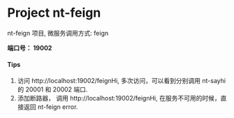 # Project nt-feign

nt-feign 项目, 微服务调用方式: feign 

**端口号： 19002**

#### Tips

1. 访问 http://localhost:19002/feignHi, 多次访问，可以看到分别调用 nt-sayhi 的 20001 和 20002 端口.
2. 添加断路器， 调用 http://localhost:19002/feignHi, 在服务不可用的时候，直接返回 nt-feign error.
